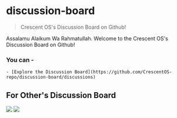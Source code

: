 # discussion-board

> Crescent OS's Discussion Board on Github!

Assalamu Alaikum Wa Rahmatullah. Welcome to the Crescent OS's Discussion Board on Github!

### You can -
    - [Explore the Discussion Board](https://github.com/CrescentOS-repo/discussion-board/discussions)

## For Other's Discussion Board

  <a href="https://join.slack.com/t/slack-vhl9697/shared_invite/zt-y2lna8fa-xKwSx64AFXD6uuc18nl0Ug"><img src="https://img.shields.io/badge/Slack%20Channel-Crescent%20OS-4a154b?style=for-the-badge&logo=slack"></a>
  <a href="https://discord.gg/WgU5zqWy"><img src="https://img.shields.io/badge/Discord%20Server-Crescent%20OS-5865f2?style=for-the-badge&logo=discord"></a>
